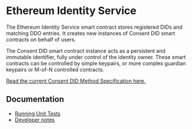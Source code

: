 # Ethereum Identity Service

The Ethereum Identity Service smart contract stores registered DIDs and matching DDO entries. It creates new instances of Consent DID smart contracts on behalf of users.

The Consent DID smart contract instance acts as a persistent and immutable identifier, fully under control of the identity owner. These smart contracts can be controlled by simple keypairs, or more complex guardian keypairs or M-of-N controlled contracts.

[Read the current Consent DID Method Specification here.](/docs/did-method-spec.md)

## Documentation

* [Running Unit Tests](/docs/testing.md)
* [Developer notes](/docs/usage.md)
